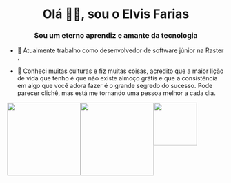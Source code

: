 <h1 align="center">Olá 🤟🏽, sou o Elvis Farias</h1>
<h3 align="center">Sou um eterno aprendiz e amante da tecnologia</h3>

- 🔭 Atualmente trabalho como desenvolvedor de software júnior na Raster .

- 💬 Conheci muitas culturas e fiz muitas coisas, acredito que a maior lição de vida que tenho é que não existe almoço grátis e que a consistência em algo que você adora fazer é o grande segredo do sucesso. Pode parecer clichê, mas está me tornando uma pessoa melhor a cada dia.

<div style="display: flex;">
  <img height="170em" src="https://github-readme-stats.vercel.app/api?username=elvirfarias&theme=dracula&hide_border=false&include_all_commits=true&show_icons=true&count_private=true&icon_color=777bd9&title_color=777bd9&bg_color=1a181a" />
  <img height="170em" src="https://github-readme-stats.vercel.app/api/top-langs/?username=elvirfarias&layout=compact&langs_count=5&icon_color=777bd9&title_color=777bd9&bg_color=1a181a&text_color=FFFF" />
  <img height="100px" src="https://i.imgur.com/FhMqZ30.gif">
</div>
